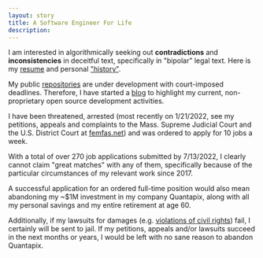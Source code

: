 ```yaml
---
layout: story
title: A Software Engineer For Life
description: 
---
```


I am interested in algorithmically seeking out **contradictions** and **inconsistencies** in deceitful text, specifically in "bipolar" legal text. Here is my [resume](/resume.pdf) and personal ["history"](/history.pdf).

My public [repositories](https://github.com/quantapix) are under development with court-imposed deadlines. Therefore, I have started a [blog](https://github.com/quantapix/quantapix/blob/main/blog.md) to highlight my current, non-proprietary open source development activities.

I have been threatened, arrested (most recently on 1/21/2022, see my petitions, appeals and complaints to the Mass. Supreme Judicial Court and the U.S. District Court at [femfas.net](https://femfas.net)) and was ordered to apply for 10 jobs a week.

With a total of over 270 job applications submitted by 7/13/2022, I clearly cannot claim "great matches" with any of them, specifically because of the particular circumstances of my relevant work since 2017.

A successful application for an ordered full-time position would also mean abandoning my ~$1M investment in my company Quantapix, along with all my personal savings and my entire retirement at age 60.

Additionally, if my lawsuits for damages (e.g. [violations of civil rights](https://femfas.net/rights)) fail, I certainly will be sent to jail. If my petitions, appeals and/or lawsuits succeed in the next months or years, I would be left with no sane reason to abandon Quantapix.

